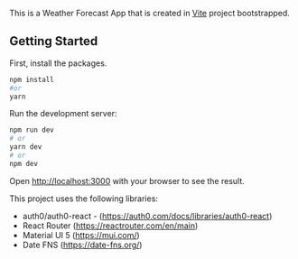 This is a Weather Forecast App that is created in [Vite](https://vitejs.dev/) project bootstrapped.

## Getting Started

First, install the packages.

```bash
npm install
#or
yarn
```

Run the development server:

```bash
npm run dev
# or
yarn dev
# or
npm dev
```

Open [http://localhost:3000](http://localhost:3000) with your browser to see the result.

This project uses the following libraries:

- auth0/auth0-react - (https://auth0.com/docs/libraries/auth0-react)
- React Router (https://reactrouter.com/en/main)
- Material UI 5 (https://mui.com/)
- Date FNS (https://date-fns.org/)
